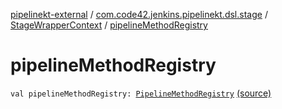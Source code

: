[pipelinekt-external](../../index.md) / [com.code42.jenkins.pipelinekt.dsl.stage](../index.md) / [StageWrapperContext](index.md) / [pipelineMethodRegistry](./pipeline-method-registry.md)

# pipelineMethodRegistry

`val pipelineMethodRegistry: `[`PipelineMethodRegistry`](../../com.code42.jenkins.pipelinekt.dsl.method/-pipeline-method-registry/index.md) [(source)](https://github.com/code42/pipelinekt/tree/master/dsl/src/main/kotlin/com/code42/jenkins/pipelinekt/dsl/stage/StageWrapperContext.kt#L18)